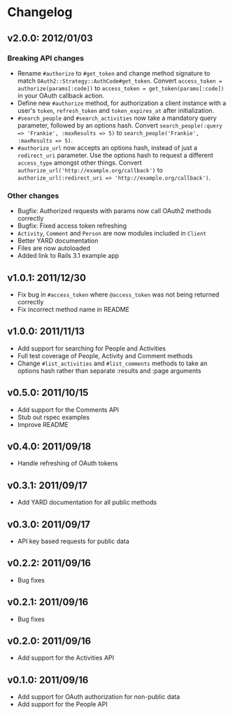 # Changelog

## v2.0.0: 2012/01/03

### Breaking API changes

* Rename `#authorize` to `#get_token` and change method signature to match `OAuth2::Strategy::AuthCode#get_token`.
  Convert `access_token = authorize(params[:code])` to `access_token = get_token(params[:code])` in your OAuth callback action.
* Define new `#authorize` method, for authorization a client instance with a user's `token`, `refresh_token` and `token_expires_at` after initialization.
* `#search_people` and `#search_activities` now take a mandatory query parameter, followed by an options hash.
  Convert `search_people(:query => 'Frankie', :maxResults => 5)` to `search_people('Frankie', :maxResults => 5)`.
* `#authorize_url` now accepts an options hash, instead of just a `redirect_uri` parameter. Use the options hash to request a different `access_type` amongst other things.
  Convert `authorize_url('http://example.org/callback')` to `authorize_url(:redirect_uri => 'http://example.org/callback')`.

### Other changes

* Bugfix: Authorized requests with params now call OAuth2 methods correctly
* Bugfix: Fixed access token refreshing
* `Activity`, `Comment` and `Person` are now modules included in `Client`
* Better YARD documentation
* Files are now autoloaded
* Added link to Rails 3.1 example app

## v1.0.1: 2011/12/30

* Fix bug in `#access_token` where `@access_token` was not being returned correctly
* Fix incorrect method name in README

## v1.0.0: 2011/11/13

* Add support for searching for People and Activities
* Full test coverage of People, Activity and Comment methods
* Change `#list_activities` and `#list_comments` methods to take an options hash rather than separate :results and :page arguments

## v0.5.0: 2011/10/15

* Add support for the Comments API
* Stub out rspec examples
* Improve README

## v0.4.0: 2011/09/18

* Handle refreshing of OAuth tokens

## v0.3.1: 2011/09/17

* Add YARD documentation for all public methods

## v0.3.0: 2011/09/17

* API key based requests for public data

## v0.2.2: 2011/09/16

* Bug fixes

## v0.2.1: 2011/09/16

* Bug fixes

## v0.2.0: 2011/09/16

* Add support for the Activities API

## v0.1.0: 2011/09/16

* Add support for OAuth authorization for non-public data
* Add support for the People API
